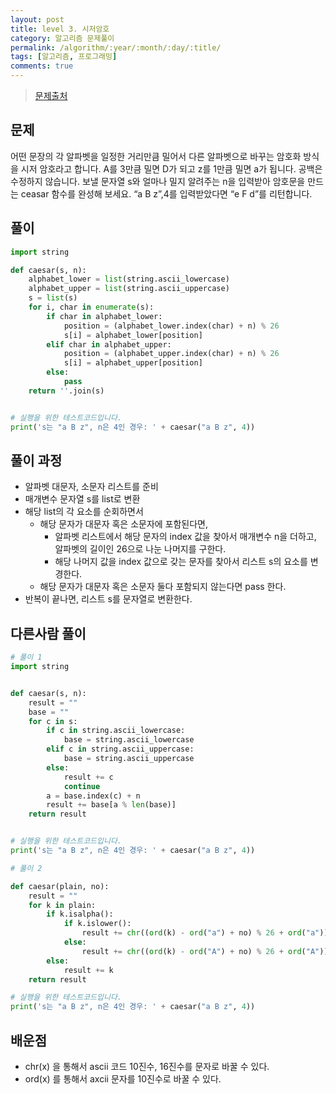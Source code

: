 ```yaml
---
layout: post
title: level 3. 시저암호
category: 알고리즘 문제풀이
permalink: /algorithm/:year/:month/:day/:title/
tags: [알고리즘, 프로그래밍]
comments: true
---
```

> [문제출처](http://tryhelloworld.co.kr/challenge_codes/23)

## 문제
어떤 문장의 각 알파벳을 일정한 거리만큼 밀어서 다른 알파벳으로 바꾸는 암호화 방식을 시저 암호라고 합니다.
A를 3만큼 밀면 D가 되고 z를 1만큼 밀면 a가 됩니다. 공백은 수정하지 않습니다.
보낼 문자열 s와 얼마나 밀지 알려주는 n을 입력받아 암호문을 만드는 ceasar 함수를 완성해 보세요.
“a B z”,4를 입력받았다면 “e F d”를 리턴합니다.

## 풀이

```python
import string

def caesar(s, n):
    alphabet_lower = list(string.ascii_lowercase)
    alphabet_upper = list(string.ascii_uppercase)
    s = list(s)
    for i, char in enumerate(s):
        if char in alphabet_lower:
            position = (alphabet_lower.index(char) + n) % 26
            s[i] = alphabet_lower[position]
        elif char in alphabet_upper:
            position = (alphabet_upper.index(char) + n) % 26
            s[i] = alphabet_upper[position]
        else:
            pass
    return ''.join(s)


# 실행을 위한 테스트코드입니다.
print('s는 "a B z", n은 4인 경우: ' + caesar("a B z", 4))
```

## 풀이 과정
- 알파벳 대문자, 소문자 리스트를 준비
- 매개변수 문자열 s를 list로 변환
- 해당 list의 각 요소를 순회하면서
  - 해당 문자가 대문자 혹은 소문자에 포함된다면,
    - 알파벳 리스트에서 해당 문자의 index 값을 찾아서 매개변수 n을 더하고, 알파벳의 길이인 26으로 나눈 나머지를 구한다.
    - 해당 나머지 값을 index 값으로 갖는 문자를 찾아서 리스트 s의 요소를 변경한다.
  - 해당 문자가 대문자 혹은 소문자 둘다 포함되지 않는다면 pass 한다.
- 반복이 끝나면, 리스트 s를 문자열로 변환한다.     

## 다른사람 풀이


```python
# 풀이 1
import string


def caesar(s, n):
    result = ""
    base = ""
    for c in s:
        if c in string.ascii_lowercase:
            base = string.ascii_lowercase
        elif c in string.ascii_uppercase:
            base = string.ascii_uppercase
        else:
            result += c
            continue
        a = base.index(c) + n
        result += base[a % len(base)]
    return result


# 실행을 위한 테스트코드입니다.
print('s는 "a B z", n은 4인 경우: ' + caesar("a B z", 4))

# 풀이 2

def caesar(plain, no):
    result = ""
    for k in plain:
        if k.isalpha():
            if k.islower():
                result += chr((ord(k) - ord("a") + no) % 26 + ord("a"))
            else:
                result += chr((ord(k) - ord("A") + no) % 26 + ord("A"))
        else:
            result += k
    return result

# 실행을 위한 테스트코드입니다.
print('s는 "a B z", n은 4인 경우: ' + caesar("a B z", 4))

```

## 배운점
- chr(x) 을 통해서 ascii 코드 10진수, 16진수를 문자로 바꿀 수 있다.
- ord(x) 를 통해서 axcii 문자를 10진수로 바꿀 수 있다.
